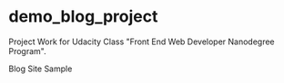 # demo_blog_project

Project Work for Udacity Class "Front End Web Developer Nanodegree Program".

Blog Site Sample
